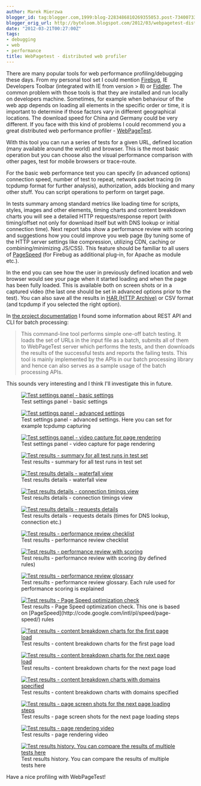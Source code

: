 ```yaml
---
author: Marek Mierzwa
blogger_id: tag:blogger.com,1999:blog-2283486810269355053.post-7340073300836604285
blogger_orig_url: http://byteloom.blogspot.com/2012/03/webpagetest-distributed-web-profiler.html
date: "2012-03-21T00:27:00Z"
tags:
- debugging
- web
- performance
title: WebPagetest - distributed web profiler
---
```


There are many popular tools for web performance profiling/debugging these days. From my personal tool set I could mention [Firebug](http://getfirebug.com/), IE Developers Toolbar (integrated with IE from version > 8) or [Fiddler](http://www.fiddler2.com/fiddler2/). The common problem with those tools is that they are installed and run locally on developers machine. Sometimes, for example when behaviour of the web app depends on loading all elements in the specific order or time, it is important to determine if those factors vary in different geographical locations. The download speed for China and Germany could be very different. If you face with this kind of problems I could recommend you a great distributed web performance profiler - [WebPageTest](http://www.webpagetest.org/).  
<!--more-->

With this tool you can run a series of tests for a given URL, defined location (many available around the world) and browser. This is the most basic operation but you can choose also the visual performance comparison with other pages, test for mobile browsers or trace-route.  

For the basic web performance test you can specify (in advanced options) connection speed, number of test to repeat, network packet tracing (in tcpdump format for further analysis), authorization, adds blocking and many other stuff. You can script operations to perform on target page.  

In tests summary among standard metrics like loading time for scripts, styles, images and other elements, timing charts and content breakdown charts you will see a detailed HTTP requests/response report (with timing/offset not only for download itself but with DNS lookup or initial connection time). Next report tabs show a performance review with scoring and suggestions how you could improve you web page (by tuning some of the HTTP server settings like compression, utilizing CDN, caching or combining/minimizing JS/CSS). This feature should be familiar to all users of [PageSpeed](http://code.google.com/intl/pl/speed/page-speed/) (for Firebug as additional plug-in, for Apache as module etc.).  

In the end you can see how the user in previously defined location and web browser would see your page when it started loading and when the page has been fully loaded. This is available both on screen shots or in a captured video (the last one should be set in advanced options prior to the test). You can also save all the results in [HAR (HTTP Archive)](http://www.softwareishard.com/blog/har-12-spec/) or CSV format (and tcpdump if you selected the right option).  

In [the project documentation](https://sites.google.com/a/webpagetest.org/docs/advanced-features) I found some information about REST API and CLI for batch processing:  

> This command-line tool performs simple one-off batch testing. It loads the set of URLs in the input file as a batch, submits all of them to WebPageTest server which performs the tests, and then downloads the results of the successful tests and reports the failing tests. This tool is mainly implemented by the APIs in our batch processing library and hence can also serves as a sample usage of the batch processing APIs.

This sounds very interesting and I think I'll investigate this in future.  

<figure class="half center">
  <a href="/images/2012/03/main_advanced_1.png" class="image-popup">
	 <img src="/images/2012/03/main_advanced_1.png" alt="Test settings panel - basic settings">
   </a>
	<figcaption>Test settings panel - basic settings</figcaption>
</figure>

<figure class="half center">
  <a href="/images/2012/03/main_advanced_2.png" class="image-popup">
	 <img src="/images/2012/03/main_advanced_2.png" alt="Test settings panel - advanced settings">
   </a>
	<figcaption>Test settings panel - advanced settings. Here you can set for example tcpdump capturing</figcaption>
</figure>

<figure class="half center">
  <a href="/images/2012/03/main_advanced_3.png" class="image-popup">
	 <img src="/images/2012/03/main_advanced_3.png" alt="Test settings panel - video capture for page rendering">
   </a>
	<figcaption>Test settings panel - video capture for page rendering</figcaption>
</figure>

<figure class="half center">
  <a href="/images/2012/03/result_overview.png" class="image-popup">
	 <img src="/images/2012/03/result_overview.png" alt="Test results - summary for all test runs in test set">
   </a>
	<figcaption>Test results - summary for all test runs in test set</figcaption>
</figure>

<figure class="half center">
  <a href="/images/2012/03/result_details_1.png" class="image-popup">
	 <img src="/images/2012/03/result_details_1.png" alt="Test results details - waterfall view">
   </a>
	<figcaption>Test results details - waterfall view</figcaption>
</figure>

<figure class="half center">
  <a href="/images/2012/03/result_details_2.png" class="image-popup">
	 <img src="/images/2012/03/result_details_2.png" alt="Test results details - connection timings view">
   </a>
	<figcaption>Test results details - connection timings view</figcaption>
</figure>

<figure class="half center">
  <a href="/images/2012/03/result_details_3.png" class="image-popup">
	 <img src="/images/2012/03/result_details_3.png" alt="Test results details - requests details">
   </a>
	<figcaption>Test results details - requests details (times for DNS lookup, connection etc.)</figcaption>
</figure>

<figure class="half center">
  <a href="/images/2012/03/result_performance_review_1.png" class="image-popup">
	 <img src="/images/2012/03/result_performance_review_1.png" alt="Test results - performance review checklist">
   </a>
	<figcaption>Test results - performance review checklist</figcaption>
</figure>

<figure class="half center">
  <a href="/images/2012/03/result_performance_review_2.png" class="image-popup">
	 <img src="/images/2012/03/result_performance_review_2.png" alt="Test results - performance review with scoring">
   </a>
	<figcaption>Test results - performance review with scoring (by defined rules)</figcaption>
</figure>

<figure class="half center">
  <a href="/images/2012/03/result_performance_review_3.png" class="image-popup">
	 <img src="/images/2012/03/result_performance_review_3.png" alt="Test results - performance review glossary">
   </a>
	<figcaption>Test results - performance review glossary. Each rule used for performance scoring is explained</figcaption>
</figure>

<figure class="half center">
  <a href="/images/2012/03/result_pagespeed.png" class="image-popup">
	 <img src="/images/2012/03/result_pagespeed.png" alt="Test results - Page Speed optimization check">
   </a>
	<figcaption>Test results - Page Speed optimization check. This one is based on [PageSpeed](http://code.google.com/intl/pl/speed/page-speed/) rules</figcaption>
</figure>

<figure class="half center">
  <a href="/images/2012/03/result_content_breakdown_1.png" class="image-popup">
	 <img src="/images/2012/03/result_content_breakdown_1.png" alt="Test results - content breakdown charts for the first page load">
   </a>
	<figcaption>Test results - content breakdown charts for the first page load</figcaption>
</figure>

<figure class="half center">
  <a href="/images/2012/03/result_content_breakdown_2.png" class="image-popup">
	 <img src="/images/2012/03/result_content_breakdown_2.png" alt="Test results - content breakdown charts for the next page load">
   </a>
	<figcaption>Test results - content breakdown charts for the next page load</figcaption>
</figure>

<figure class="half center">
  <a href="/images/2012/03/result_content_breakdown_by_domain.png" class="image-popup">
	 <img src="/images/2012/03/result_content_breakdown_by_domain.png" alt="Test results - content breakdown charts with domains specified">
   </a>
	<figcaption>Test results - content breakdown charts with domains specified</figcaption>
</figure>

<figure class="half center">
  <a href="/images/2012/03/result_screenshots.png" class="image-popup">
	 <img src="/images/2012/03/result_screenshots.png" alt="Test results - page screen shots for the next page loading steps">
   </a>
	<figcaption>Test results - page screen shots for the next page loading steps</figcaption>
</figure>

<figure class="half center">
  <a href="/images/2012/03/result_grabvideo.png" class="image-popup">
	 <img src="/images/2012/03/result_grabvideo.png" alt="Test results - page rendering video">
   </a>
	<figcaption>Test results - page rendering video</figcaption>
</figure>

<figure class="half center">
  <a href="/images/2012/03/test_history.png" class="image-popup">
	 <img src="/images/2012/03/test_history.png" alt="Test results history. You can compare the results of multiple tests here">
   </a>
	<figcaption>Test results history. You can compare the results of multiple tests here</figcaption>
</figure>

Have a nice profiling with WebPageTest!
